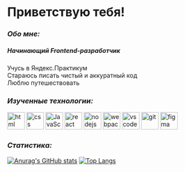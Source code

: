 # Приветствую тебя! 

### *Обо мне:*
##### Начинающий Frontend-разработчик
Учусь в Яндекс.Практикум  
Стараюсь писать чистый и аккуратный код  
Люблю путешествовать

### *Изученные технологии:*

<img src="../NMaksG/icon/html5-original.svg" title="html" alt="html" width="40" height="40" style="max-width: 100%">
<img src="../NMaksG/icon/css3-original.svg" title="css" alt="css" width="40" height="40" style="max-width: 100%">
<img src="../NMaksG/icon/javascript-original.svg" title="JavaScript" alt="JavaScript" width="40" height="40" style="max-width: 100%">
<img src="../NMaksG/icon/react-original.svg" title="react" alt="react" width="40" height="40" style="max-width: 100%">
<img src="../NMaksG/icon/nodejs-original.svg" title="nodejs" alt="nodejs" width="40" height="40" style="max-width: 100%">
<img src="../NMaksG/icon/webpack-original.svg" title="webpack" alt="webpack" width="40" height="40" style="max-width: 100%">
<img src="../NMaksG/icon/vscode-original.svg" title="vscode" alt="vscode" width="40" height="40" style="max-width: 100%">
<img src="../NMaksG/icon/git-original.svg" title="git" alt="git" width="40" height="40" style="max-width: 100%">
<img src="../NMaksG/icon/figma-original.svg" title="figma" alt="figma" width="40" height="40" style="max-width: 100%">

### *Статистика:*

[![Anurag's GitHub stats](https://github-readme-stats.vercel.app/api?username=NMaksG&show_icons=true&theme=transparent)](https://github.com/anuraghazra/github-readme-stats)
[![Top Langs](https://github-readme-stats.vercel.app/api/top-langs/?username=NMaksG&langs_count=8&theme=transparent)](https://github.com/anuraghazra/github-readme-stats)
